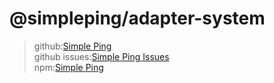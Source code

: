 # @simpleping/adapter-system

>github:[Simple Ping](https://github.com/Dr-SummerFlower/simpleping "Simple Ping")\
>github issues:[Simple Ping Issues](https://github.com/Dr-SummerFlower/simpleping/issues)\
>npm:[Simple Ping](https://www.npmjs.com/package/@simpleping/adapter-system)
